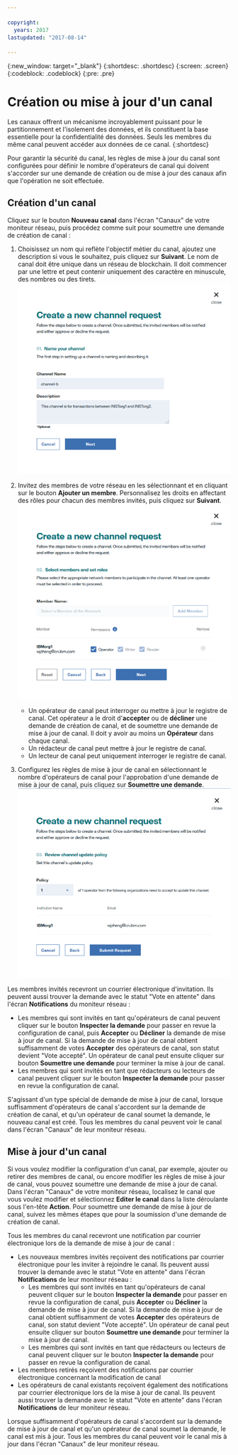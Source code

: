 ```yaml
---

copyright:
  years: 2017
lastupdated: "2017-08-14"

---
```


{:new_window: target="_blank"}
{:shortdesc: .shortdesc}
{:screen: .screen}
{:codeblock: .codeblock}
{:pre: .pre}

# Création ou mise à jour d'un canal

Les canaux offrent un mécanisme incroyablement puissant pour le partitionnement et l'isolement des données, et ils constituent la base essentielle
pour la confidentialité des données. Seuls les membres du même canal peuvent accéder aux données de ce canal.
{:shortdesc}

Pour garantir la sécurité du canal, les règles de mise à jour du canal sont configurées pour définir le nombre d'opérateurs de canal qui doivent s'accorder sur une demande de création ou de mise à jour des canaux afin que l'opération ne soit effectuée. 

## Création d'un canal
Cliquez sur le bouton **Nouveau canal** dans l'écran "Canaux" de votre moniteur réseau, puis procédez comme suit pour soumettre une demande de création de canal :  
1. Choisissez un nom qui reflète l'objectif métier du canal, ajoutez une description si vous le souhaitez, puis cliquez sur **Suivant**. Le nom de canal doit être unique dans un réseau de blockchain. Il doit commencer par une lettre et peut contenir uniquement des caractère en minuscule, des nombres ou des tirets.  
  ![Créer un canal 1](../images/create_channel.png "Ecran Créer un canal 1")  
    
2. Invitez des membres de votre réseau en les sélectionnant et en cliquant sur le bouton **Ajouter un membre**. Personnalisez les droits en affectant des rôles pour chacun des membres invités, puis cliquez sur **Suivant**.  
  ![Créer un canal 2](../images/create_channel_2.png "Ecran Créer un canal 2")  
  
    * Un opérateur de canal peut interroger ou mettre à jour le registre de canal. Cet opérateur a le droit d'**accepter** ou de **décliner** une demande de création de canal, et de soumettre une demande de mise à jour de canal. Il doit y avoir au moins un **Opérateur** dans chaque canal.  
    * Un rédacteur de canal peut mettre à jour le registre de canal.
    * Un lecteur de canal peut uniquement interroger le registre de canal.
  
3. Configurez les règles de mise à jour de canal en sélectionnant le nombre d'opérateurs de canal pour l'approbation d'une demande de mise à jour de canal, puis cliquez sur **Soumettre une demande**.   
  ![Créer un canal 3](../images/create_channel_3.png "Ecran Créer un canal 3")  

Les membres invités recevront un courrier électronique d'invitation. Ils peuvent aussi trouver la demande avec le statut "Vote en attente" dans l'écran **Notifications** du moniteur réseau :  
* Les membres qui sont invités en tant qu'opérateurs de canal peuvent cliquer sur le bouton **Inspecter la demande** pour passer en revue la configuration de canal, puis **Accepter** ou **Décliner** la demande de mise à jour de canal.  Si la demande de mise à jour de canal obtient suffisamment de votes **Accepter** des opérateurs de canal, son statut devient "Vote accepté". Un opérateur de canal peut ensuite cliquer sur bouton **Soumettre une demande** pour terminer la mise à jour de canal.  
* Les membres qui sont invités en tant que rédacteurs ou lecteurs de canal peuvent cliquer sur le bouton **Inspecter la demande** pour passer en revue la configuration de canal.

S'agissant d'un type spécial de demande de mise à jour de canal, lorsque suffisamment d'opérateurs de canal s'accordent sur la demande de création de canal, et qu'un opérateur de canal soumet la demande, le nouveau canal est créé. Tous les membres du canal peuvent voir le canal dans l'écran "Canaux" de leur moniteur réseau.

## Mise à jour d'un canal
Si vous voulez modifier la configuration d'un canal, par exemple, ajouter ou retirer des membres de canal, ou encore modifier les règles de mise à jour de canal, vous pouvez soumettre une demande de mise à jour de canal. Dans l'écran "Canaux" de votre moniteur réseau, localisez le canal que vous voulez modifier et sélectionnez **Editer le canal** dans la liste déroulante sous l'en-tête **Action**.  Pour soumettre une demande de mise à jour de canal, suivez les mêmes étapes que pour la soumission d'une demande de création de canal.

Tous les membres du canal recevront une notification par courrier électronique lors de la demande de mise à jour de canal :
* Les nouveaux membres invités reçoivent des notifications par courrier électronique pour les inviter à rejoindre le canal. Ils peuvent aussi trouver la demande avec le statut "Vote en attente" dans l'écran **Notifications** de leur moniteur réseau :  
    * Les membres qui sont invités en tant qu'opérateurs de canal peuvent cliquer sur le bouton **Inspecter la demande** pour passer en revue la configuration de canal, puis **Accepter** ou **Décliner** la demande de mise à jour de canal.  Si la demande de mise à jour de canal obtient suffisamment de votes **Accepter** des opérateurs de canal, son statut devient "Vote accepté". Un opérateur de canal peut ensuite cliquer sur bouton **Soumettre une demande** pour terminer la mise à jour de canal.  
    * Les membres qui sont invités en tant que rédacteurs ou lecteurs de canal peuvent cliquer sur le bouton **Inspecter la demande** pour passer en revue la configuration de canal.
* Les membres retirés reçoivent des notifications par courrier électronique concernant la modification de canal
* Les opérateurs de canal existants reçoivent également des notifications par courrier électronique lors de la mise à jour de canal.  Ils peuvent aussi trouver la demande avec le statut "Vote en attente" dans l'écran **Notifications** de leur moniteur réseau.

Lorsque suffisamment d'opérateurs de canal s'accordent sur la demande de mise à jour de canal et qu'un opérateur de canal soumet la demande, le canal est mis à jour. Tous les membres du canal peuvent voir le canal mis à jour dans l'écran "Canaux" de leur moniteur réseau.
